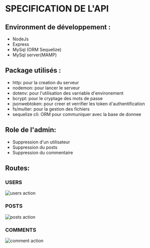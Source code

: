 ﻿# SPECIFICATION DE L'API

## Environment de développement :

- NodeJs
- Express
- MySql (ORM Sequelize)
- MySql server(MAMP)

## Package utilisés :

- http: pour la creation du serveur
- nodemon: pour lancer le serveur
- dotenv: pour l'utilisation des varriable d'environement
- bcrypt: pour le cryptage des mots de passe
- jsonwebtoken: pour creer et verrifier les token d'authentification
- fs/multer: pour la gestion des fichiers
- sequelize cli: ORM pour communiquer avec la base de donnee

## Role de l'admin:

- Suppression d'un utilisateur
- Suppression du posts
- Suppression du commentaire

## Routes:

### USERS

![users action](/role-picture/Aspose.Words.ef4c928e-a0e2-4c14-a978-b76e32652d11.001.png)

### POSTS

![posts action](/role-picture/Aspose.Words.ef4c928e-a0e2-4c14-a978-b76e32652d11.002.png)

### COMMENTS

![comment action](/role-picture/Aspose.Words.ef4c928e-a0e2-4c14-a978-b76e32652d11.003.png)
